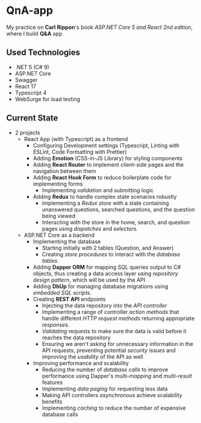 # QnA-app
My practice on **Carl Rippon**'s book *ASP.NET Core 5 and React 2nd edition*, where I build **Q&amp;A** app 

## Used Technologies
- .NET 5 (C# 9) 
- ASP.NET Core
- Swagger
- React 17
- Typescript 4
- WebSurge for load testing

## Current State
- 2 projects
  - React App (with Typescript) as a frontend
    - Configuring Development settings (Typescript, Linting with ESLint, Code Formatting with Prettier)
    - Adding **Emotion** (CSS-in-JS Library) for styling components
    - Adding **React Router** to implement client-side pages and the navigation between them
    - Adding **React Hook Form** to reduce boilerplate code for implementing forms
      - Implementing *validation* and *submitting* logic    
    - Adding **Redux** to handle complex state scenarios robustly
      - Implementing a *Redux store* with a state containing unanswered questions, searched questions, and the question being viewed
      - Interacting with the store in the home, search, and question pages using *dispatches* and *selectors*.
  - ASP.NET Core as a backend
      - Implementing the database
        - Starting initially with 2 tables (Question, and Answer)
        - Creating *store procedures* to interact with the *database tables*.
      - Adding **Dapper ORM** for mapping SQL queries output to C# objects, thus creating a data access layer using *repository design pattern*, which will be used by the API
      - Adding **DbUp** for managing database migrations using *embedded SQL scripts*.
      - Creating **REST API** endpoints
        - Injecting the data repository into the *API controller* 
        - Implementing a range of controller *action methods* that handle different *HTTP request methods* returning appropriate *responses*.
        -  *Validating* requests to make sure the data is valid before it reaches the data repository
        - Ensuring we aren't asking for unnecessary information in the API requests,  preventing potential *security issues* and improving the *usability* of the API as well
      - Improving performance and scalability
        - Reducing the number of *database calls* to improve performance using Dapper's *multi-mapping* and *multi-result* features
        - Implementing *data paging* for requesting less data
        - Making API controllers *asynchronous* achieve scalability benefits
        - Implementing *caching* to reduce the number of expensive database calls

